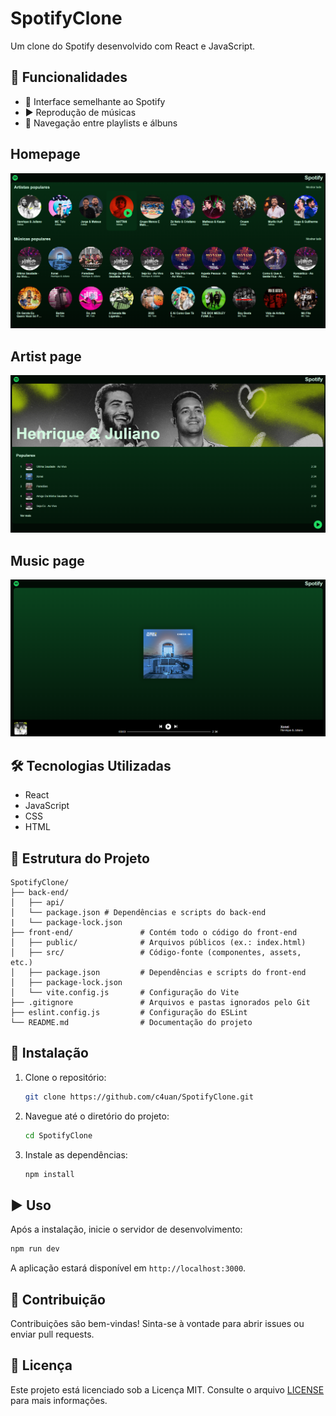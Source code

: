# SpotifyClone

Um clone do Spotify desenvolvido com React e JavaScript.

## 📌 Funcionalidades

- 🎵 Interface semelhante ao Spotify
- ▶️ Reprodução de músicas
- 📂 Navegação entre playlists e álbuns

## Homepage

![Homepage do SpotifyClone](front-end/screenshots/homepage.png)

## Artist page

![Artist page do SpotifyClone](front-end/screenshots/artistpage.png)

## Music page

![Music page do SpotifyClone](front-end/screenshots/songpage.png)

## 🛠 Tecnologias Utilizadas

- React
- JavaScript
- CSS
- HTML

## 📁 Estrutura do Projeto

```
SpotifyClone/
├── back-end/
│   ├── api/
│   └── package.json # Dependências e scripts do back-end
|   └── package-lock.json 
├── front-end/               # Contém todo o código do front-end
│   ├── public/              # Arquivos públicos (ex.: index.html)
│   ├── src/                 # Código-fonte (componentes, assets, etc.)
│   ├── package.json         # Dependências e scripts do front-end
│   ├── package-lock.json
│   └── vite.config.js       # Configuração do Vite
├── .gitignore               # Arquivos e pastas ignorados pelo Git
├── eslint.config.js         # Configuração do ESLint
└── README.md                # Documentação do projeto
```

## 🚀 Instalação

1. Clone o repositório:

   ```bash
   git clone https://github.com/c4uan/SpotifyClone.git
   ```

2. Navegue até o diretório do projeto:

   ```bash
   cd SpotifyClone
   ```

3. Instale as dependências:
   ```bash
   npm install
   ```

## ▶️ Uso

Após a instalação, inicie o servidor de desenvolvimento:

```bash
npm run dev
```

A aplicação estará disponível em `http://localhost:3000`.

## 🤝 Contribuição

Contribuições são bem-vindas! Sinta-se à vontade para abrir issues ou enviar pull requests.

## 📜 Licença

Este projeto está licenciado sob a Licença MIT. Consulte o arquivo [LICENSE](LICENSE) para mais informações.
